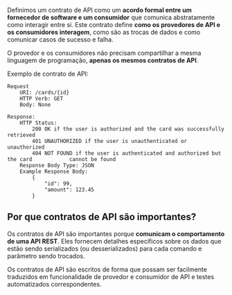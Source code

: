 Definimos um contrato de API como um **acordo formal entre um fornecedor de software e um consumidor** que comunica abstratamente como interagir entre si. Este contrato define **como os provedores de API e os consumidores interagem**, como são as trocas de dados e como comunicar casos de sucesso e falha.

O provedor e os consumidores não precisam compartilhar a mesma linguagem de programação, **apenas os mesmos contratos de API**.

Exemplo de contrato de API:
```
Request
	URI: /cards/{id}
	HTTP Verb: GET
	Body: None

Response:
	HTTP Status:
		200 OK if the user is authorized and the card was successfully retrieved
		401 UNAUTHORIZED if the user is unauthenticated or unauthorized
		404 NOT FOUND if the user is authenticated and authorized but the card            cannot be found
	Response Body Type: JSON
	Example Response Body:
		{
			"id": 99,
			"amount": 123.45
		}
```
## Por que contratos de API são importantes?
Os contratos de API são importantes porque **comunicam o comportamento de uma API REST**. Eles fornecem detalhes específicos sobre os dados que estão sendo serializados (ou desserializados) para cada comando e parâmetro sendo trocados. 

Os contratos de API são escritos de forma que possam ser facilmente traduzidos em funcionalidade de provedor e consumidor de API e testes automatizados correspondentes. 
